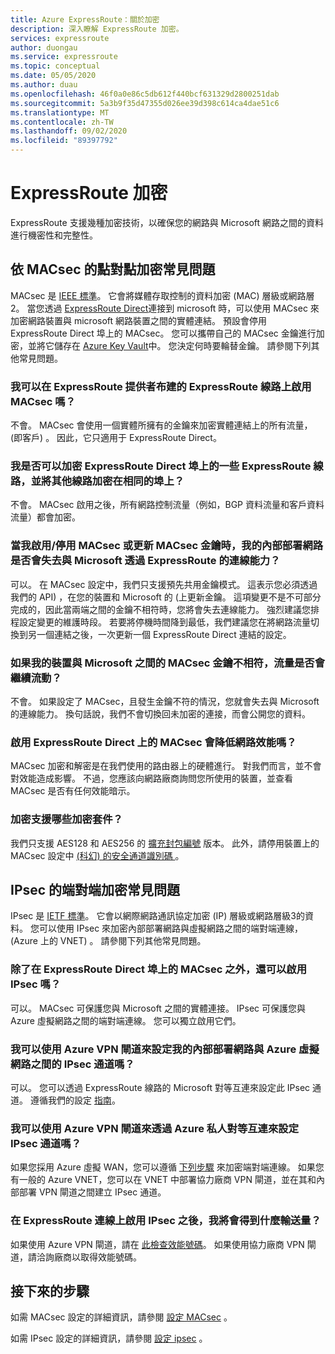 ```yaml
---
title: Azure ExpressRoute：關於加密
description: 深入瞭解 ExpressRoute 加密。
services: expressroute
author: duongau
ms.service: expressroute
ms.topic: conceptual
ms.date: 05/05/2020
ms.author: duau
ms.openlocfilehash: 46f0a0e86c5db612f440bcf631329d2800251dab
ms.sourcegitcommit: 5a3b9f35d47355d026ee39d398c614ca4dae51c6
ms.translationtype: MT
ms.contentlocale: zh-TW
ms.lasthandoff: 09/02/2020
ms.locfileid: "89397792"
---
```

# <a name="expressroute-encryption"></a>ExpressRoute 加密
 
ExpressRoute 支援幾種加密技術，以確保您的網路與 Microsoft 網路之間的資料進行機密性和完整性。

## <a name="point-to-point-encryption-by-macsec-faq"></a>依 MACsec 的點對點加密常見問題
MACsec 是 [IEEE 標準](https://1.ieee802.org/security/802-1ae/)。 它會將媒體存取控制的資料加密 (MAC) 層級或網路層2。 當您透過 [ExpressRoute Direct](expressroute-erdirect-about.md)連接到 microsoft 時，可以使用 MACsec 來加密網路裝置與 microsoft 網路裝置之間的實體連結。 預設會停用 ExpressRoute Direct 埠上的 MACsec。 您可以攜帶自己的 MACsec 金鑰進行加密，並將它儲存在 [Azure Key Vault](../key-vault/general/overview.md)中。 您決定何時要輪替金鑰。 請參閱下列其他常見問題。
### <a name="can-i-enable-macsec-on-my-expressroute-circuit-provisioned-by-an-expressroute-provider"></a>我可以在 ExpressRoute 提供者布建的 ExpressRoute 線路上啟用 MACsec 嗎？
不會。 MACsec 會使用一個實體所擁有的金鑰來加密實體連結上的所有流量， (即客戶) 。 因此，它只適用于 ExpressRoute Direct。
### <a name="can-i-encrypt-some-of-the-expressroute-circuits-on-my-expressroute-direct-ports-and-leave-other-circuits-on-the-same-ports-unencrypted"></a>我是否可以加密 ExpressRoute Direct 埠上的一些 ExpressRoute 線路，並將其他線路加密在相同的埠上？ 
不會。 MACsec 啟用之後，所有網路控制流量（例如，BGP 資料流量和客戶資料流量）都會加密。 
### <a name="when-i-enabledisable-macsec-or-update-macsec-key-will-my-on-premises-network-lose-connectivity-to-microsoft-over-expressroute"></a>當我啟用/停用 MACsec 或更新 MACsec 金鑰時，我的內部部署網路是否會失去與 Microsoft 透過 ExpressRoute 的連線能力？
可以。 在 MACsec 設定中，我們只支援預先共用金鑰模式。 這表示您必須透過我們的 API) ，在您的裝置和 Microsoft 的 (上更新金鑰。 這項變更不是不可部分完成的，因此當兩端之間的金鑰不相符時，您將會失去連線能力。 強烈建議您排程設定變更的維護時段。 若要將停機時間降到最低，我們建議您在將網路流量切換到另一個連結之後，一次更新一個 ExpressRoute Direct 連結的設定。  
### <a name="will-traffic-continue-to-flow-if-theres-a-mismatch-in-macsec-key-between-my-devices-and-microsofts"></a>如果我的裝置與 Microsoft 之間的 MACsec 金鑰不相符，流量是否會繼續流動？
不會。 如果設定了 MACsec，且發生金鑰不符的情況，您就會失去與 Microsoft 的連線能力。 換句話說，我們不會切換回未加密的連接，而會公開您的資料。 
### <a name="will-enabling-macsec-on-expressroute-direct-degrade-network-performance"></a>啟用 ExpressRoute Direct 上的 MACsec 會降低網路效能嗎？
MACsec 加密和解密是在我們使用的路由器上的硬體進行。 對我們而言，並不會對效能造成影響。 不過，您應該向網路廠商詢問您所使用的裝置，並查看 MACsec 是否有任何效能暗示。
### <a name="which-cipher-suites-are-supported-for-encryption"></a>加密支援哪些加密套件？
我們只支援 AES128 和 AES256 的 [擴充封包編號](https://1.ieee802.org/security/802-1aebw/) 版本。 此外，請停用裝置上的 MACsec 設定中 [ (科幻) 的安全通道識別碼 ](https://en.wikipedia.org/wiki/IEEE_802.1AE) 。 

## <a name="end-to-end-encryption-by-ipsec-faq"></a>IPsec 的端對端加密常見問題
IPsec 是 [IETF 標準](https://tools.ietf.org/html/rfc6071)。 它會以網際網路通訊協定加密 (IP) 層級或網路層級3的資料。 您可以使用 IPsec 來加密內部部署網路與虛擬網路之間的端對端連線， (Azure 上的 VNET) 。 請參閱下列其他常見問題。
### <a name="can-i-enable-ipsec-in-addition-to-macsec-on-my-expressroute-direct-ports"></a>除了在 ExpressRoute Direct 埠上的 MACsec 之外，還可以啟用 IPsec 嗎？
可以。 MACsec 可保護您與 Microsoft 之間的實體連接。 IPsec 可保護您與 Azure 虛擬網路之間的端對端連線。 您可以獨立啟用它們。 
### <a name="can-i-use-azure-vpn-gateway-to-set-up-the-ipsec-tunnel-between-my-on-premises-network-and-my-azure-virtual-network"></a>我可以使用 Azure VPN 閘道來設定我的內部部署網路與 Azure 虛擬網路之間的 IPsec 通道嗎？
可以。 您可以透過 ExpressRoute 線路的 Microsoft 對等互連來設定此 IPsec 通道。 遵循我們的設定 [指南](site-to-site-vpn-over-microsoft-peering.md)。
### <a name="can-i-use-azure-vpn-gateway-to-set-up-the-ipsec-tunnel-over-azure-private-peering"></a>我可以使用 Azure VPN 閘道來透過 Azure 私人對等互連來設定 IPsec 通道嗎？
如果您採用 Azure 虛擬 WAN，您可以遵循 [下列步驟](../virtual-wan/vpn-over-expressroute.md) 來加密端對端連線。 如果您有一般的 Azure VNET，您可以在 VNET 中部署協力廠商 VPN 閘道，並在其和內部部署 VPN 閘道之間建立 IPsec 通道。
### <a name="what-is-the-throughput-i-will-get-after-enabling-ipsec-on-my-expressroute-connection"></a>在 ExpressRoute 連線上啟用 IPsec 之後，我將會得到什麼輸送量？
如果使用 Azure VPN 閘道，請在 [此檢查效能號碼](../vpn-gateway/vpn-gateway-about-vpngateways.md)。 如果使用協力廠商 VPN 閘道，請洽詢廠商以取得效能號碼。

## <a name="next-steps"></a>接下來的步驟
如需 MACsec 設定的詳細資訊，請參閱 [設定 MACsec](expressroute-howto-macsec.md) 。

如需 IPsec 設定的詳細資訊，請參閱 [設定 ipsec](site-to-site-vpn-over-microsoft-peering.md) 。
